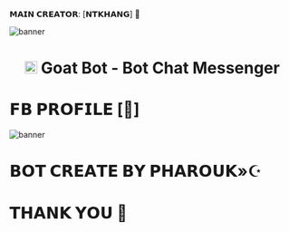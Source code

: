  𝗠𝗔𝗜𝗡 𝗖𝗥𝗘𝗔𝗧𝗢𝗥: [𝗡𝗧𝗞𝗛𝗔𝗡𝗚] 🧋


<img src="https://i.ibb.co/6bMGTmG/438115856.jpg" alt="banner">
<h1 align="center"><img src="./dashboard/images/logo-non-bg.png" width="22px"> Goat Bot - Bot Chat Messenger</h1>


# 𝗙𝗕 𝗣𝗥𝗢𝗙𝗜𝗟𝗘 [📑]

<img                                  src="https://i.ibb.co/4j57P0n/438101991.jpg" alt="banner"> 


# 𝗕𝗢𝗧 𝗖𝗥𝗘𝗔𝗧𝗘 𝗕𝗬 𝗣𝗛𝗔𝗥𝗢𝗨𝗞»☪



# 𝗧𝗛𝗔𝗡𝗞 𝗬𝗢𝗨 🍟

